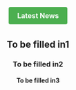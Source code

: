 <html>
<head>
	<title>Styled Link as Button</title>
	<style>
		.button-class {
			background-color: #4CAF50;
			/* Green */
			border: none;
			color: white;
			padding: 10px 20px;
			text-align: right;
			text-decoration: none;
			display: inline-block;
			font-size: 16px;
			margin: 4px 2px;
			cursor: pointer;
			border-radius: 4px;
		}
	</style>
</head>

<header>
	<h1><a href="https://authe-contact-magazine.github.io/LatestNews.html" class="button-class">
      Latest News</a></h1>
	<h2>To be filled in1</h2>
	<h3>To be filled in2</h3>
	<h4>To be filled in3 </h4>
</header>

</html>
